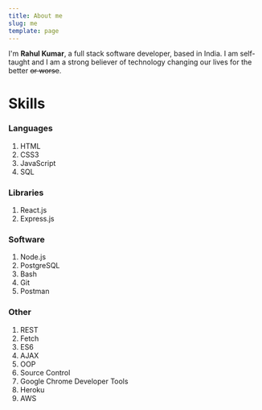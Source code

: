 ```yaml
---
title: About me
slug: me
template: page
---
```


I'm <strong>Rahul Kumar</strong>, a full stack software developer, based in India. I am self-taught and I am a strong believer of technology changing our lives for the better <s>or worse</s>.

# Skills

### Languages

1. HTML
2. CSS3
3. JavaScript
4. SQL

### Libraries

1. React.js
2. Express.js

### Software

1. Node.js
2. PostgreSQL
3. Bash
4. Git
5. Postman

### Other

1. REST
2. Fetch
3. ES6
4. AJAX
5. OOP
6. Source Control
7. Google Chrome Developer Tools
8. Heroku
9. AWS
